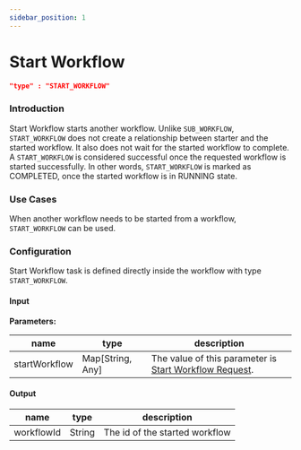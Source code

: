 ```yaml
---
sidebar_position: 1
---
```

# Start Workflow
```json
"type" : "START_WORKFLOW"
```
### Introduction

Start Workflow starts another workflow. Unlike `SUB_WORKFLOW`, `START_WORKFLOW` does
not create a relationship between starter and the started workflow. It also does not wait for the started workflow to complete. A `START_WORKFLOW` is 
considered successful once the requested workflow is started successfully. In other words, `START_WORKFLOW` is marked as COMPLETED, once the started 
workflow is in RUNNING state.

### Use Cases

When another workflow needs to be started from a workflow, `START_WORKFLOW` can be used. 

### Configuration

Start Workflow task is defined directly inside the workflow with type `START_WORKFLOW`.

#### Input

**Parameters:**

| name          | type             | description                                                                                                         |
|---------------|------------------|---------------------------------------------------------------------------------------------------------------------|
| startWorkflow | Map[String, Any] | The value of this parameter is [Start Workflow Request](../../gettingstarted/startworkflow#start-workflow-request). |

#### Output

| name       |type| description                    |
|------------|---|--------------------------------|
| workflowId | String | The id of the started workflow |
